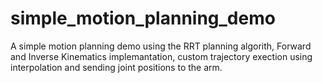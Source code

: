 # simple_motion_planning_demo
A simple motion planning demo using the RRT planning algorith, Forward and Inverse Kinematics implemantation, custom trajectory exection using interpolation and sending joint positions to the arm.
